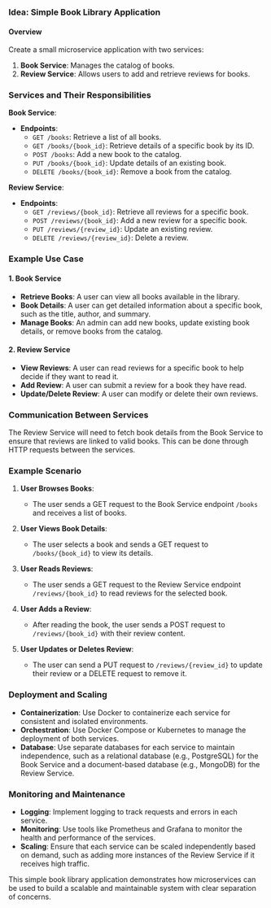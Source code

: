 ### Idea: Simple Book Library Application

#### Overview
Create a small microservice application with two services:
1. **Book Service**: Manages the catalog of books.
2. **Review Service**: Allows users to add and retrieve reviews for books.

### Services and Their Responsibilities

**Book Service**:
- **Endpoints**:
  - `GET /books`: Retrieve a list of all books.
  - `GET /books/{book_id}`: Retrieve details of a specific book by its ID.
  - `POST /books`: Add a new book to the catalog.
  - `PUT /books/{book_id}`: Update details of an existing book.
  - `DELETE /books/{book_id}`: Remove a book from the catalog.

**Review Service**:
- **Endpoints**:
  - `GET /reviews/{book_id}`: Retrieve all reviews for a specific book.
  - `POST /reviews/{book_id}`: Add a new review for a specific book.
  - `PUT /reviews/{review_id}`: Update an existing review.
  - `DELETE /reviews/{review_id}`: Delete a review.

### Example Use Case

#### 1. Book Service
- **Retrieve Books**: A user can view all books available in the library.
- **Book Details**: A user can get detailed information about a specific book, such as the title, author, and summary.
- **Manage Books**: An admin can add new books, update existing book details, or remove books from the catalog.

#### 2. Review Service
- **View Reviews**: A user can read reviews for a specific book to help decide if they want to read it.
- **Add Review**: A user can submit a review for a book they have read.
- **Update/Delete Review**: A user can modify or delete their own reviews.

### Communication Between Services
The Review Service will need to fetch book details from the Book Service to ensure that reviews are linked to valid books. This can be done through HTTP requests between the services.

### Example Scenario

1. **User Browses Books**:
   - The user sends a GET request to the Book Service endpoint `/books` and receives a list of books.

2. **User Views Book Details**:
   - The user selects a book and sends a GET request to `/books/{book_id}` to view its details.

3. **User Reads Reviews**:
   - The user sends a GET request to the Review Service endpoint `/reviews/{book_id}` to read reviews for the selected book.

4. **User Adds a Review**:
   - After reading the book, the user sends a POST request to `/reviews/{book_id}` with their review content.

5. **User Updates or Deletes Review**:
   - The user can send a PUT request to `/reviews/{review_id}` to update their review or a DELETE request to remove it.

### Deployment and Scaling
- **Containerization**: Use Docker to containerize each service for consistent and isolated environments.
- **Orchestration**: Use Docker Compose or Kubernetes to manage the deployment of both services.
- **Database**: Use separate databases for each service to maintain independence, such as a relational database (e.g., PostgreSQL) for the Book Service and a document-based database (e.g., MongoDB) for the Review Service.

### Monitoring and Maintenance
- **Logging**: Implement logging to track requests and errors in each service.
- **Monitoring**: Use tools like Prometheus and Grafana to monitor the health and performance of the services.
- **Scaling**: Ensure that each service can be scaled independently based on demand, such as adding more instances of the Review Service if it receives high traffic.

This simple book library application demonstrates how microservices can be used to build a scalable and maintainable system with clear separation of concerns.
